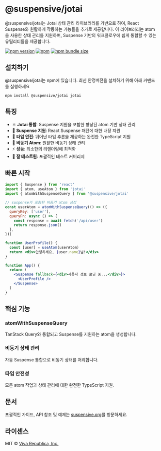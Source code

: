 # @suspensive/jotai

@suspensive/jotai는 Jotai 상태 관리 라이브러리를 기반으로 하여, React Suspense와 원활하게 작동하는 기능들을 추가로 제공합니다. 이 라이브러리는 atom을 사용한 상태 관리를 지원하며, Suspense 기반의 워크플로우에 쉽게 통합할 수 있는 유틸리티들을 제공합니다.

[![npm version](https://img.shields.io/npm/v/@suspensive/jotai?color=000&labelColor=000&logo=npm&label=)](https://www.npmjs.com/package/@suspensive/jotai) [![npm](https://img.shields.io/npm/dm/@suspensive/jotai?color=000&labelColor=000)](https://www.npmjs.com/package/@suspensive/jotai) [![npm bundle size](https://img.shields.io/bundlephobia/minzip/@suspensive/jotai?color=000&labelColor=000)](https://www.npmjs.com/package/@suspensive/jotai)

## 설치하기

@suspensive/jotai는 npm에 있습니다. 최신 안정버전을 설치하기 위해 아래 커맨드를 실행하세요

```shell npm2yarn
npm install @suspensive/jotai jotai
```

## 특징

- ⚛️ **Jotai 통합**: Suspense 지원을 포함한 향상된 atom 기반 상태 관리
- 🚀 **Suspense 지원**: React Suspense 패턴에 대한 내장 지원
- 🎯 **타입 안전**: 뛰어난 타입 추론을 제공하는 완전한 TypeScript 지원
- 🔄 **비동기 Atom**: 원활한 비동기 상태 관리
- ⚡ **성능**: 최소한의 리렌더링에 최적화
- 🧪 **잘 테스트됨**: 포괄적인 테스트 커버리지

## 빠른 시작

```jsx
import { Suspense } from 'react'
import { atom, useAtom } from 'jotai'
import { atomWithSuspenseQuery } from '@suspensive/jotai'

// suspense가 포함된 비동기 atom 생성
const userAtom = atomWithSuspenseQuery(() => ({
  queryKey: ['user'],
  queryFn: async () => {
    const response = await fetch('/api/user')
    return response.json()
  },
}))

function UserProfile() {
  const [user] = useAtom(userAtom)
  return <div>안녕하세요, {user.name}님!</div>
}

function App() {
  return (
    <Suspense fallback={<div>사용자 정보 로딩 중...</div>}>
      <UserProfile />
    </Suspense>
  )
}
```

## 핵심 기능

### atomWithSuspenseQuery
TanStack Query와 통합되고 Suspense를 지원하는 atom을 생성합니다.

### 비동기 상태 관리
자동 Suspense 통합으로 비동기 상태를 처리합니다.

### 타입 안전성
모든 atom 작업과 상태 관리에 대한 완전한 TypeScript 지원.

## 문서

포괄적인 가이드, API 참조 및 예제는 [suspensive.org](https://suspensive.org)를 방문하세요.

## 라이센스

MIT © [Viva Republica, Inc.](https://github.com/toss/suspensive/blob/main/LICENSE)
